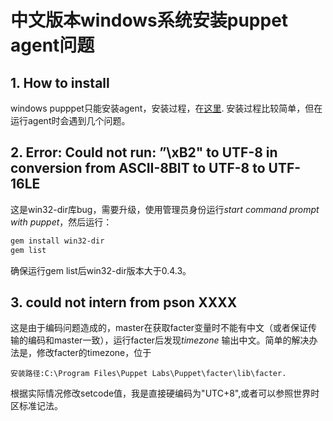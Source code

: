 # 中文版本windows系统安装puppet agent问题

## 1. How to install

windows pupppet只能安装agent，安装过程，在[这里](https://docs.puppetlabs.com/pe/latest/install_windows.html).
安装过程比较简单，但在运行agent时会遇到几个问题。

## 2. Error: Could not run: ”\xB2" to UTF-8 in conversion from ASCII-8BIT to UTF-8 to UTF-16LE

这是win32-dir库bug，需要升级，使用管理员身份运行*start command prompt with puppet*，然后运行：
```sh
gem install win32-dir
gem list
```
确保运行gem list后win32-dir版本大于0.4.3。

## 3. could not intern from pson XXXX

这是由于编码问题造成的，master在获取facter变量时不能有中文（或者保证传输的编码和master一致），运行facter后发现*timezone*
输出中文。简单的解决办法是，修改facter的timezone，位于
```
安装路径:C:\Program Files\Puppet Labs\Puppet\facter\lib\facter.
```
根据实际情况修改setcode值，我是直接硬编码为"UTC+8",或者可以参照世界时区标准记法。
